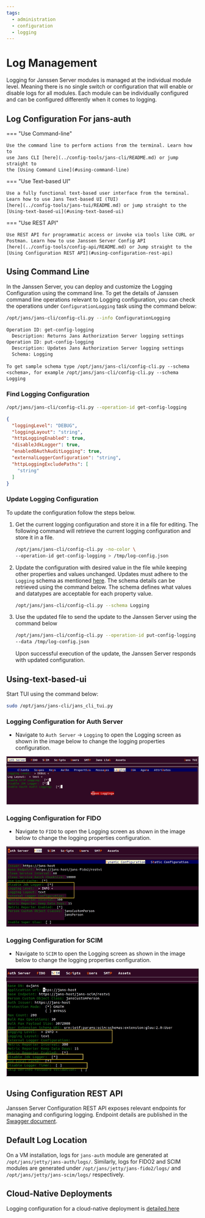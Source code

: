 ```yaml
---
tags:
  - administration
  - configuration
  - logging
---
```


# Log Management

Logging for Janssen Server modules is managed at the individual module level.
Meaning there is no single switch or configuration that will enable or disable
logs for all modules. Each module can be individually configured and can be
configured differently when it comes to logging.

## Log Configuration For jans-auth

=== "Use Command-line"

    Use the command line to perform actions from the terminal. Learn how to 
    use Jans CLI [here](../config-tools/jans-cli/README.md) or jump straight to 
    the [Using Command Line](#using-command-line)

=== "Use Text-based UI"

    Use a fully functional text-based user interface from the terminal. 
    Learn how to use Jans Text-based UI (TUI) 
    [here](../config-tools/jans-tui/README.md) or jump straight to the
    [Using-text-based-ui](#using-text-based-ui)


=== "Use REST API"

    Use REST API for programmatic access or invoke via tools like CURL or 
    Postman. Learn how to use Janssen Server Config API 
    [here](../config-tools/config-api/README.md) or Jump straight to the
    [Using Configuration REST API](#using-configuration-rest-api)

##  Using Command Line

In the Janssen Server, you can deploy and customize the Logging Configuration 
using the command line. To get the details of Janssen command line operations 
relevant to Logging configuration, you can check the operations under 
`ConfigurationLogging` task using the
command below:

```bash title="Command"
/opt/jans/jans-cli/config-cli.py --info ConfigurationLogging
```

```text title="Sample Output"
Operation ID: get-config-logging
  Description: Returns Jans Authorization Server logging settings
Operation ID: put-config-logging
  Description: Updates Jans Authorization Server logging settings
  Schema: Logging

To get sample schema type /opt/jans/jans-cli/config-cli.py --schema <schema>, for example /opt/jans/jans-cli/config-cli.py --schema Logging
```

### Find Logging Configuration

```bash title="Command"
/opt/jans/jans-cli/config-cli.py --operation-id get-config-logging
```

```json title="Sample Output" linenums="1"
{
  "loggingLevel": "DEBUG",
  "loggingLayout": "string",
  "httpLoggingEnabled": true,
  "disableJdkLogger": true,
  "enabledOAuthAuditLogging": true,
  "externalLoggerConfiguration": "string",
  "httpLoggingExcludePaths": [
    "string"
  ]
}

```


### Update Logging Configuration

To update the configuration follow the steps below.

1. Get the current logging configuration and store it in a file for editing.
   The following command will retrieve the current logging configuration and 
   store it in a file.
   ```bash title="Command"
   /opt/jans/jans-cli/config-cli.py -no-color \
   --operation-id get-config-logging > /tmp/log-config.json
   ```
2. Update the configuration with desired value in the file while 
      keeping other properties and values unchanged. Updates must adhere to the
      `Logging` schema as mentioned [here](#using-command-line).
      The schema details can be retrieved using the command below.
      The schema defines what values and datatypes are acceptable for each 
      property value.
   ```bash title="Command"
   /opt/jans/jans-cli/config-cli.py --schema Logging 
   ```
3. Use the updated file to send the update to the Janssen Server using the 
    command below
   ```bash title="Command"
   /opt/jans/jans-cli/config-cli.py --operation-id put-config-logging \
   --data /tmp/log-config.json
   ```
   Upon successful execution of the update, the Janssen Server responds with 
   updated configuration.

## Using-text-based-ui

Start TUI using the command below:

```bash title="Command"
sudo /opt/jans/jans-cli/jans_cli_tui.py
```
### Logging Configuration for Auth Server

* Navigate to `Auth Server` -> `Logging` to open the Logging screen as shown
in the image below to change the logging properties configuration.

![image](../../../assets/tui-logging-config.png)

### Logging Configuration for FIDO

* Navigate to `FIDO` to open the Logging screen as shown
in the image below to change the logging properties configuration.

![image](../../../assets/tui-FIDO-logging-use.jpg)

### Logging Configuration for SCIM

* Navigate to `SCIM` to open the Logging screen as shown
in the image below to change the logging properties configuration.

![image](../../../assets/tui-scim-logging-use.jpg)

## Using Configuration REST API

Janssen Server Configuration REST API exposes relevant endpoints for managing
and configuring logging. Endpoint details are published in the [Swagger
document](./../../reference/openapi.md).

## Default Log Location

On a VM installation, logs for `jans-auth` module are generated at
`/opt/jans/jetty/jans-auth/logs/`. Similarly, logs for FIDO2 and SCIM modules
are generated under `/opt/jans/jetty/jans-fido2/logs/` and 
`/opt/jans/jetty/jans-scim/logs/` respectively.

## Cloud-Native Deployments

Logging configuration for a cloud-native deployment is 
[detailed here](../../kubernetes-ops/logs.md)